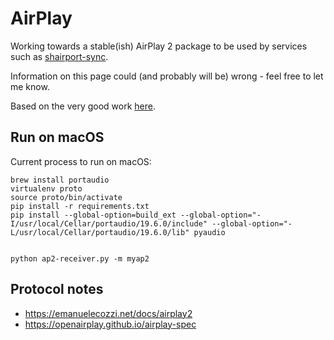 # AirPlay
Working towards a stable(ish) AirPlay 2 package to be used by services such as [shairport-sync](https://github.com/mikebrady/shairport-sync).

Information on this page could (and probably will be) wrong - feel free to let me know.

Based on the very good work [here](https://github.com/ckdo/airplay2-receiver).

## Run on macOS

Current process to run on macOS:
```
brew install portaudio
virtualenv proto
source proto/bin/activate
pip install -r requirements.txt
pip install --global-option=build_ext --global-option="-I/usr/local/Cellar/portaudio/19.6.0/include" --global-option="-L/usr/local/Cellar/portaudio/19.6.0/lib" pyaudio


python ap2-receiver.py -m myap2
```

## Protocol notes
 - https://emanuelecozzi.net/docs/airplay2
 - https://openairplay.github.io/airplay-spec